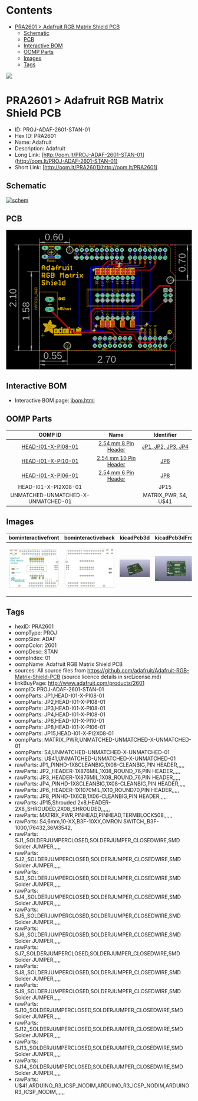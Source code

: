 



Contents
========

* [PRA2601 > Adafruit RGB Matrix Shield PCB](#pra2601--adafruit-rgb-matrix-shield-pcb)
	* [Schematic](#schematic)
	* [PCB](#pcb)
	* [Interactive BOM](#interactive-bom)
	* [OOMP Parts](#oomp-parts)
	* [Images](#images)
	* [Tags](#tags)
  
![][im]
# PRA2601 > Adafruit RGB Matrix Shield PCB

- ID: PROJ-ADAF-2601-STAN-01
- Hex ID: PRA2601
- Name: Adafruit
- Description: Adafruit
- Long Link: [http://oom.lt/PROJ-ADAF-2601-STAN-01](http://oom.lt/PROJ-ADAF-2601-STAN-01)
- Short Link: [http://oom.lt/PRA2601](http://oom.lt/PRA2601)

## Schematic
  
[![schem](eagleSchemImage.png)](eagleSchemImage.png)
## PCB
  
[![pcb](eagleImage.png)](eagleImage.png)
## Interactive BOM

- Interactive BOM page: [ibom.html](https://htmlpreview.github.io/?https://github.com/oomlout/oomlout_OOMP_projects/blob/main/PROJ-ADAF-2601-STAN-01/kicad/bom/ibom.html)

## OOMP Parts
  

|OOMP ID|Name|Identifier|
| :---: | :---: | :---: |
|[HEAD-I01-X-PI08-01](https://github.com/oomlout/oomlout_OOMP_parts/tree/main/HEAD-I01-X-PI08-01/)|[2.54 mm 8 Pin Header](https://github.com/oomlout/oomlout_OOMP_parts/tree/main/HEAD-I01-X-PI08-01/)|[JP1, JP2, JP3, JP4](https://github.com/oomlout/oomlout_OOMP_parts/tree/main/HEAD-I01-X-PI08-01/)|
|[HEAD-I01-X-PI10-01](https://github.com/oomlout/oomlout_OOMP_parts/tree/main/HEAD-I01-X-PI10-01/)|[2.54 mm 10 Pin Header](https://github.com/oomlout/oomlout_OOMP_parts/tree/main/HEAD-I01-X-PI10-01/)|[JP6](https://github.com/oomlout/oomlout_OOMP_parts/tree/main/HEAD-I01-X-PI10-01/)|
|[HEAD-I01-X-PI06-01](https://github.com/oomlout/oomlout_OOMP_parts/tree/main/HEAD-I01-X-PI06-01/)|[2.54 mm 6 Pin Header](https://github.com/oomlout/oomlout_OOMP_parts/tree/main/HEAD-I01-X-PI06-01/)|[JP8](https://github.com/oomlout/oomlout_OOMP_parts/tree/main/HEAD-I01-X-PI06-01/)|
|HEAD-I01-X-PI2X08-01||JP15|
|UNMATCHED-UNMATCHED-X-UNMATCHED-01||MATRIX_PWR, S4, U$41|

## Images
  
  

|bominteractivefront|bominteractiveback|kicadPcb3d|kicadPcb3dFront|kicadPcb3dBack|eagleImage|eagleSchemImage|pcbdraw|pcbdrawback|
| :---: | :---: | :---: | :---: | :---: | :---: | :---: | :---: | :---: |
|[![bominteractivefront](bomFront_140.png)](bomFront.png)|[![bominteractiveback](bomBack_140.png)](bomBack.png)|[![kicadPcb3d](kicadPcb3d_140.png)](kicadPcb3d.png)|[![kicadPcb3dFront](kicadPcb3dFront_140.png)](kicadPcb3dFront.png)|[![kicadPcb3dBack](kicadPcb3dBack_140.png)](kicadPcb3dBack.png)|[![eagleImage](eagleImage_140.png)](eagleImage.png)|[![eagleSchemImage](eagleSchemImage_140.png)](eagleSchemImage.png)|[![pcbdraw](pcbdraw_140.png)](pcbdraw.png)|[![pcbdrawback](pcbdrawBack_140.png)](pcbdrawBack.png)|

## Tags

- hexID: PRA2601
- oompType: PROJ
- oompSize: ADAF
- oompColor: 2601
- oompDesc: STAN
- oompIndex: 01
- oompName: Adafruit RGB Matrix Shield PCB
- sources: All source files from https://github.com/adafruit/Adafruit-RGB-Matrix-Shield-PCB (source licence details in srcLicense.md)
- linkBuyPage: http://www.adafruit.com/products/2601
- oompID: PROJ-ADAF-2601-STAN-01
- oompParts: JP1,HEAD-I01-X-PI08-01
- oompParts: JP2,HEAD-I01-X-PI08-01
- oompParts: JP3,HEAD-I01-X-PI08-01
- oompParts: JP4,HEAD-I01-X-PI08-01
- oompParts: JP6,HEAD-I01-X-PI10-01
- oompParts: JP8,HEAD-I01-X-PI06-01
- oompParts: JP15,HEAD-I01-X-PI2X08-01
- oompParts: MATRIX_PWR,UNMATCHED-UNMATCHED-X-UNMATCHED-01
- oompParts: S4,UNMATCHED-UNMATCHED-X-UNMATCHED-01
- oompParts: U$41,UNMATCHED-UNMATCHED-X-UNMATCHED-01
- rawParts: JP1,,PINHD-1X8CLEANBIG,1X08-CLEANBIG,PIN HEADER,,,,,
- rawParts: JP2,,HEADER-1X876MIL,1X08_ROUND_76,PIN HEADER,,,,,
- rawParts: JP3,,HEADER-1X876MIL,1X08_ROUND_76,PIN HEADER,,,,,
- rawParts: JP4,,PINHD-1X8CLEANBIG,1X08-CLEANBIG,PIN HEADER,,,,,
- rawParts: JP6,,HEADER-1X1070MIL,1X10_ROUND70,PIN HEADER,,,,,
- rawParts: JP8,,PINHD-1X6CB,1X06-CLEANBIG,PIN HEADER,,,,,
- rawParts: JP15,Shrouded 2x8,HEADER-2X8_SHROUDED,2X08_SHROUDED,,,,,,
- rawParts: MATRIX_PWR,PINHEAD,PINHEAD,TERMBLOCK508,,,,,,
- rawParts: S4,6mm,10-XX,B3F-10XX,OMRON SWITCH,,B3F-1000,176432,36M3542,
- rawParts: SJ1,,SOLDERJUMPERCLOSED,SOLDERJUMPER_CLOSEDWIRE,SMD Solder JUMPER,,,,,
- rawParts: SJ2,,SOLDERJUMPERCLOSED,SOLDERJUMPER_CLOSEDWIRE,SMD Solder JUMPER,,,,,
- rawParts: SJ3,,SOLDERJUMPERCLOSED,SOLDERJUMPER_CLOSEDWIRE,SMD Solder JUMPER,,,,,
- rawParts: SJ4,,SOLDERJUMPERCLOSED,SOLDERJUMPER_CLOSEDWIRE,SMD Solder JUMPER,,,,,
- rawParts: SJ5,,SOLDERJUMPERCLOSED,SOLDERJUMPER_CLOSEDWIRE,SMD Solder JUMPER,,,,,
- rawParts: SJ6,,SOLDERJUMPERCLOSED,SOLDERJUMPER_CLOSEDWIRE,SMD Solder JUMPER,,,,,
- rawParts: SJ7,,SOLDERJUMPERCLOSED,SOLDERJUMPER_CLOSEDWIRE,SMD Solder JUMPER,,,,,
- rawParts: SJ8,,SOLDERJUMPERCLOSED,SOLDERJUMPER_CLOSEDWIRE,SMD Solder JUMPER,,,,,
- rawParts: SJ9,,SOLDERJUMPERCLOSED,SOLDERJUMPER_CLOSEDWIRE,SMD Solder JUMPER,,,,,
- rawParts: SJ10,,SOLDERJUMPERCLOSED,SOLDERJUMPER_CLOSEDWIRE,SMD Solder JUMPER,,,,,
- rawParts: SJ12,,SOLDERJUMPERCLOSED,SOLDERJUMPER_CLOSEDWIRE,SMD Solder JUMPER,,,,,
- rawParts: SJ13,,SOLDERJUMPERCLOSED,SOLDERJUMPER_CLOSEDWIRE,SMD Solder JUMPER,,,,,
- rawParts: SJ14,,SOLDERJUMPERCLOSED,SOLDERJUMPER_CLOSEDWIRE,SMD Solder JUMPER,,,,,
- rawParts: U$41,ARDUINO_R3_ICSP_NODIM,ARDUINO_R3_ICSP_NODIM,ARDUINOR3_ICSP_NODIM,,,,,,



[im]: kicadPcb3d_450.png
